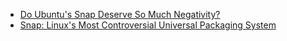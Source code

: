 - [Do Ubuntu's Snap Deserve So Much Negativity?](https://youtu.be/GfYjZxZ33X8)
- [Snap: Linux's Most Controversial Universal Packaging System](https://youtu.be/opGdJeNCacY)
